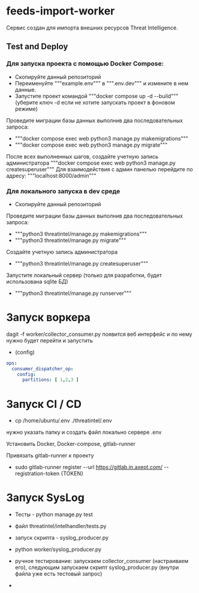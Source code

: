 # feeds-import-worker

Сервис создан для импорта внешних ресурсов Threat Intelligence.

## Test and Deploy

### Для запуска проекта с помощью Docker Compose:

- Скопируйте данный репозиторий
- Переименуйте """example.env""" в """.env.dev""" и измените в нем данные.
- Запустите проект командой """docker compose up -d --build""" (уберите ключ -d если не хотите запускать проект в
  фоновом режиме)

Проведите миграции базы данных выполнив два последовательных запроса:

- """docker compose exec web python3 manage.py makemigrations"""
- """docker compose exec web python3 manage.py migrate"""

После всех выполненных шагов, создайте учетную запись администратора
"""docker compose exec web python3 manage.py createsuperuser"""
Для взаимодействия с админ панелью перейдите по адресу: """localhost:8000/admin"""

### Для локального запуска в dev среде

- Скопируйте данный репозиторий

Проведите миграции базы данных выполнив два последовательных запроса:

- """python3 threatintel/manage.py makemigrations"""
- """python3 threatintel/manage.py migrate"""

Создайте учетную запись администратора

- """python3 threatintel/manage.py createsuperuser"""

Запустите локальный сервер (только для разработки, будет использована sqlite БД)

- """python3 threatintel/manage.py runserver"""

# Запуск воркера

dagit -f worker/collector_consumer.py появится веб интерфейс и по нему нужно будет перейти и запустить

* (config)

```yaml
ops:
  consumer_dispatcher_op:
    config:
      partitions: [ 1,2,3 ]
```

# Запуск CI / CD

- cp /home/ubuntu/.env ./threatintel/.env

нужно указать папку и создать файл локально сервере .env

Установить Docker, Docker-compose, gitlab-runner

Привязать gitlab-runner к проекту

- sudo gitlab-runner register --url https://gitlab.in.axept.com/ --registration-token {TOKEN}


# Запуск SysLog
* Тесты - python manage.py test
* файл threatintel/intelhandler/tests.py


* запуск скрипта - syslog_producer.py
* python worker/syslog_producer.py


* ручное тестирование:
запускаем collector_consumer (настраиваем его), следующим запускаем скрипт syslog_producer.py (внутри файла уже есть тестовый запрос)
* 